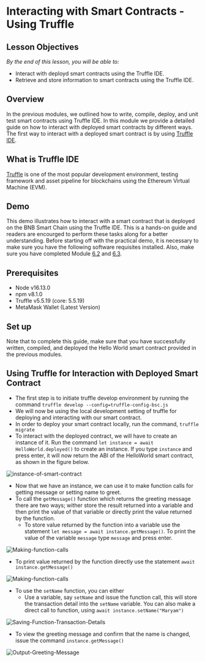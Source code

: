 # Interacting with Smart Contracts - Using Truffle 

## Lesson Objectives 
*By the end of this lesson, you will be able to:*

- Interact with deployd smart contracts using the Truffle IDE.
- Retrieve and store information to smart contracts using the Truffle IDE.

## Overview 
In the previous modules, we outlined how to write, compile, deploy, and unit test smart contracts using Truffle IDE. In this module we provide a detailed guide on how to interact with deployed smart contracts by different ways. The first way to interact with a deployed smart contract is by using [Truffle IDE](https://trufflesuite.com/).

## What is Truffle IDE
[Truffle](https://trufflesuite.com/) is one of the most popular development environment, testing framework and asset pipeline for blockchains using the Ethereum Virtual Machine (EVM).

## Demo 
This demo illustrates how to interact with a smart contract that is deployed on the BNB Smart Chain using the Truffle IDE. This is a hands-on guide and readers are encourged to perform these tasks along for a better understanding. Before starting off with the practical demo, it is necessary to make sure you have the following software requisites installed. Also, make sure you have completed Module [6.2](first-smart-contract) and [6.3](truffle-ide).

## Prerequisites
- Node v16.13.0
- npm v8.1.0
- Truffle v5.5.19 (core: 5.5.19)
- MetaMask Wallet (Latest Version)

## Set up 
Note that to complete this guide, make sure that you have successfully written, compiled, and deployed the Hello World smart contract provided in the previous modules.

## Using Truffle for Interaction with Deployed Smart Contract
- The first step is to initiate truffle develop environment by running the command `truffle develop --config=truffle-config-bsc.js`
- We will now be using the local development setting of truffle for deploying and interacting with our smart contract.
- In order to deploy your smart contract locally, run the command, `truffle migrate`
- To interact with the deployed contract, we will have to create an instance of it. Run the command `let instance = await HelloWorld.deployed()` to create an instance. If you type `instance` and press enter, it will now return the ABI of the HelloWorld smart contract, as shown in the figure below.

![instance-of-smart-contract](/01-instance-of-smart-contract.PNG)

- Now that we have an instance, we can use it to make function calls for getting message or setting name to greet.
- To call the `getMessage()` function which returns the greeting message there are two ways; wither store the result returned into a variable and then print the value of that variable or directly print the value returned by the function.
  - To store value returned by the function into a variable use the statement `let message = await instance.getMessage()`. To print the value of the variable `message` type `message` and press enter.
  
![Making-function-calls](/02-Making-Function-Call.PNG)

  - To print value returned by the function directly use the statement `await instance.getMessage()`

![Making-function-calls](/03-Making-Function-Call.PNG)

- To use the `setName` function, you can either 
  - Use a variable, say `setName` and issue the function call, this will store the transaction detail into the `setName` variable. You can also make a direct call to function, using `await instance.setName("Maryam")`

![Saving-Function-Transaction-Details](/04-Saving-Transction-details.PNG)

- To view the greeting message and confirm that the name is changed, issue the command `instance.getMessage()`

![Output-Greeting-Message](/05-Output-Greeting-Mesage.PNG)